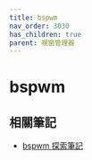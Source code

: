 ```yaml
---
title: bspwm
nav_order: 3030
has_children: true
parent: 視窗管理器
---
```



# bspwm







## 相關筆記

* [bspwm 探索筆記](https://samwhelp.github.io/note-about-bspwm/)
